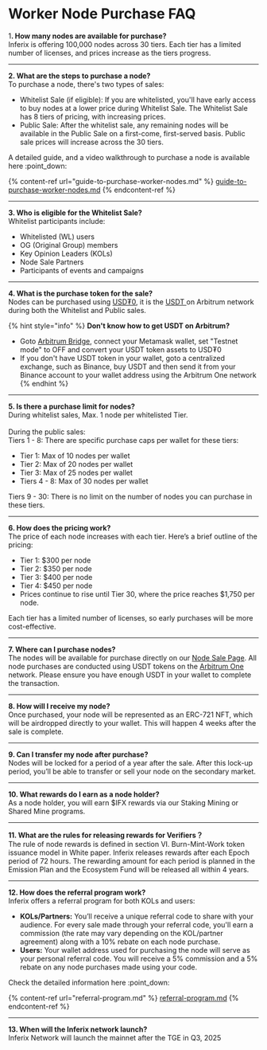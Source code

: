 # Worker Node Purchase FAQ

&#x31;**. How many nodes are available for purchase?**\
Inferix is offering 100,000 nodes across 30 tiers. Each tier has a limited number of licenses, and prices increase as the tiers progress.

***

**2. What are the steps to purchase a node?**\
To purchase a node, there's two types of sales:

* Whitelist Sale (if eligible): If you are whitelisted, you'll have early access to buy nodes at a lower price during Whitelist Sale. The Whitelist Sale has 8 tiers of pricing, with increasing prices.
* Public Sale: After the whitelist sale, any remaining nodes will be available in the Public Sale on a first-come, first-served basis. Public sale prices will increase across the 30 tiers.

A detailed guide, and a video walkthrough to purchase a node is available here :point\_down:

{% content-ref url="guide-to-purchase-worker-nodes.md" %}
[guide-to-purchase-worker-nodes.md](guide-to-purchase-worker-nodes.md)
{% endcontent-ref %}

***

**3. Who is eligible for the Whitelist Sale?**\
Whitelist participants include:

* Whitelisted (WL) users
* OG (Original Group) members
* Key Opinion Leaders (KOLs)
* Node Sale Partners
* Participants of events and campaigns

***

**4. What is the purchase token for the sale?**\
Nodes can be purchased using [USD₮0](https://arbiscan.io/token/0xfd086bc7cd5c481dcc9c85ebe478a1c0b69fcbb9), it is the [USDT ](https://arbiscan.io/token/0xfd086bc7cd5c481dcc9c85ebe478a1c0b69fcbb9)on Arbitrum network during both the Whitelist and Public sales.

{% hint style="info" %}
**Don't know how to get USDT on Arbitrum?**&#x20;

* Goto [Arbitrum Bridge](https://bridge.arbitrum.io/), connect your Metamask wallet, set "Testnet mode" to OFF and convert your USDT token assets to USD₮0
* If you don't have USDT token in your wallet, goto a centralized exchange, such as Binance, buy USDT and then send it from your Binance account to your wallet address using the Arbitrum One network
{% endhint %}

***

**5. Is there a purchase limit for nodes?**\
During whitelist sales, Max. 1 node per whitelisted Tier.\
\
During the public sales:\
Tiers 1 - 8: There are specific purchase caps per wallet for these tiers:

* Tier 1: Max of 10 nodes per wallet
* Tier 2: Max of 20 nodes per wallet
* Tier 3: Max of 25 nodes per wallet
* Tiers 4 - 8: Max of 30 nodes per wallet

Tiers 9 - 30: There is no limit on the number of nodes you can purchase in these tiers.

***

**6. How does the pricing work?**\
The price of each node increases with each tier. Here’s a brief outline of the pricing:

* Tier 1: $300 per node
* Tier 2: $350 per node
* Tier 3: $400 per node
* Tier 4: $450 per node
* Prices continue to rise until Tier 30, where the price reaches $1,750 per node.

Each tier has a limited number of licenses, so early purchases will be more cost-effective.

***

**7. Where can I purchase nodes?**\
The nodes will be available for purchase directly on our [Node Sale Page](https://verifier.inferix.io). All node purchases are conducted using USDT tokens on the [Arbitrum One](https://docs.arbitrum.io/build-decentralized-apps/public-chains#arbitrum-one) network. Please ensure you have enough USDT in your wallet to complete the transaction.

***

**8. How will I receive my node?**\
Once purchased, your node will be represented as an ERC-721 NFT, which will be airdropped directly to your wallet. This will happen 4 weeks after the sale is complete.

***

**9. Can I transfer my node after purchase?**\
Nodes will be locked for a period of a year after the sale. After this lock-up period, you’ll be able to transfer or sell your node on the secondary market.

***

**10. What rewards do I earn as a node holder?**\
As a node holder, you will earn $IFX rewards via our Staking Mining or Shared Mine programs.

***

**11. What are the rules for releasing rewards for Verifiers？**\
The rule of node rewards is defined in section VI. Burn-Mint-Work token issuance model in White paper. Inferix releases rewards after each Epoch period of 72 hours. The rewarding amount for each period is planned in the Emission Plan and the Ecosystem Fund will be released all within 4 years.

***

**12. How does the referral program work?**\
Inferix offers a referral program for both KOLs and users:

* **KOLs/Partners:** You’ll receive a unique referral code to share with your audience. For every sale made through your referral code, you'll earn a commission (the rate may vary depending on the KOL/partner agreement) along with a 10% rebate on each node purchase.
* **Users:** Your wallet address used for purchasing the node will serve as your personal referral code. You will receive a 5% commission and a 5% rebate on any node purchases made using your code.

Check the detailed information here :point\_down:

{% content-ref url="referral-program.md" %}
[referral-program.md](referral-program.md)
{% endcontent-ref %}

***

**13. When will the Inferix network launch?**\
Inferix Network will launch the mainnet after the TGE in Q3, 2025

